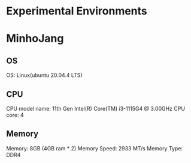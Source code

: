 # Experimental Environments

# MinhoJang

## OS

OS: Linux(ubuntu 20.04.4 LTS)

## CPU

CPU model name: 11th Gen Intel(R) Core(TM) i3-1115G4 @ 3.00GHz
CPU core: 4

## Memory

Memory: 8GB (4GB ram \* 2)
Memory Speed: 2933 MT/s
Memory Type: DDR4
